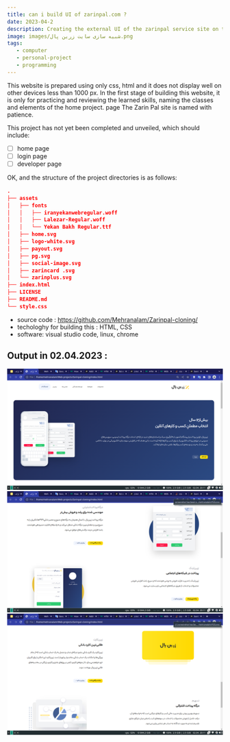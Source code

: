```yaml
---
title: can i build UI of zarinpal.com ?
date: 2023-04-2
description: Creating the external UI of the zarinpal service site on the thirteenth day of Badr and checking the logic code and base code of this project.
image: images/شبیه سازی سایت زرین پال.png
tags:
   - computer
   - personal-project
   - programming
---
```


This website is prepared using only css, html and it does not display well on other devices less than 1000 px. In the first stage of building this website, it is only for practicing and reviewing the learned skills, naming the classes and elements of the home project. page The Zarin Pal site is named with patience.

This project has not yet been completed and unveiled, which should include:

- [ ] home page
- [ ] login page
- [ ] developer page

OK, and the structure of the project directories is as follows:


```json
.
├── assets
│   ├── fonts
│   │   ├── iranyekanwebregular.woff
│   │   ├── Lalezar-Regular.woff
│   │   └── Yekan Bakh Regular.ttf
│   ├── home.svg
│   ├── logo-white.svg
│   ├── payout.svg
│   ├── pg.svg
│   ├── social-image.svg
│   ├── zarincard .svg
│   └── zarinplus.svg
├── index.html
├── LICENSE
├── README.md
└── style.css
```


- source code : https://github.com/Mehranalam/Zarinpal-cloning/
- techologhy for building this : HTML, CSS
- software: visual studio code, linux, chrome

## Output in 02.04.2023 :

<img src="https://raw.githubusercontent.com/Mehranalam/Zarinpal-cloning/main/assets/2023-04-02-201120_1366x768_scrot.png">
<img src="https://raw.githubusercontent.com/Mehranalam/Zarinpal-cloning/main/assets/2023-04-02-201128_1366x768_scrot.png">
<img src="https://raw.githubusercontent.com/Mehranalam/Zarinpal-cloning/main/assets/2023-04-02-201135_1366x768_scrot.png">
